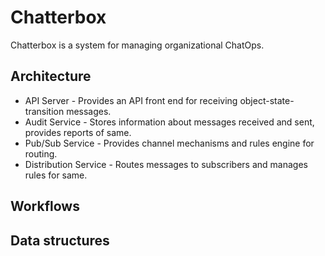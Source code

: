 # Chatterbox

Chatterbox is a system for managing organizational ChatOps.

## Architecture

* API Server - Provides an API front end for receiving object-state-transition messages.
* Audit Service - Stores information about messages received and sent, provides reports of same.
* Pub/Sub Service - Provides channel mechanisms and rules engine for routing.
* Distribution Service - Routes messages to subscribers and manages rules for same.

## Workflows



## Data structures


